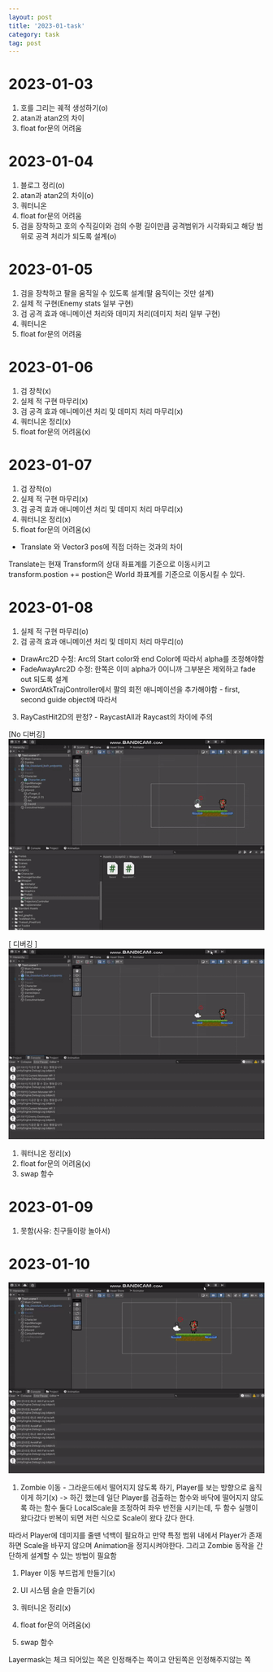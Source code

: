 ```yaml
---
layout: post
title: '2023-01-task'
category: task
tag: post
---
```


# 2023-01-03
1. 호를 그리는 궤적 생성하기(o)
2. atan과 atan2의 차이 
3. float for문의 어려움

# 2023-01-04
1. 블로그 정리(o)
2. atan과 atan2의 차이(o)
3. 쿼터니온
4. float for문의 어려움
5. 검을 장착하고 호의 수직길이와 검의 수평 길이만큼 공격범위가 시각화되고 해당 범위로 공격 처리가 되도록 설계(o)

# 2023-01-05
1. 검을 장착하고 팔을 움직일 수 있도록 설계(팔 움직이는 것만 설계)
2. 실제 적 구현(Enemy stats 일부 구현)
3. 검 공격 효과 애니메이션 처리와 데미지 처리(데미지 처리 일부 구현)
4. 쿼터니온
5. float for문의 어려움

# 2023-01-06
1. 검 장착(x)
2. 실제 적 구현 마무리(x)
3. 검 공격 효과 애니메이션 처리 및 데미지 처리 마무리(x)
4. 쿼터니온 정리(x)
5. float for문의 어려움(x)

# 2023-01-07
1. 검 장착(o)
2. 실제 적 구현 마무리(x)
3. 검 공격 효과 애니메이션 처리 및 데미지 처리 마무리(x)
4. 쿼터니온 정리(x)
5. float for문의 어려움(x)

+ Translate 와 Vector3 pos에 직접 더하는 것과의 차이

Translate는 현재 Transform의 상대 좌표계를 기준으로 이동시키고 transform.postion += postion은 World 좌표계를 기준으로 이동시킬 수 있다.


# 2023-01-08
1. 실제 적 구현 마무리(o)
2. 검 공격 효과 애니메이션 처리 및 데미지 처리 마무리(o)
- DrawArc2D 수정: Arc의 Start color와 end Color에 따라서 alpha를 조정해야함
- FadeAwayArc2D 수정: 한쪽은 이미 alpha가 0이니까 그부분은 제외하고 fade out 되도록 설계
- SwordAtkTrajController에서 팔의 회전 애니메이션을 추가해야함 - first, second guide object에 따라서
3. RayCastHit2D의 판정? - RaycastAll과 Raycast의 차이에 주의

[No 디버깅]
![](/asset/gifs/Sword_test_1.gif) 


[ 디버깅 ]
![](/asset/gifs/Sword_test_2.gif)  


1. 쿼터니온 정리(x)
2. float for문의 어려움(x)
3. swap 함수


# 2023-01-09
1. 못함(사유: 친구들이랑 놀아서)

# 2023-01-10
![](/asset/gifs/Zombie_debug.gif)  
1. Zombie 이동 - 그라운드에서 떨어지지 않도록 하기, Player를 보는 방향으로 움직이게 하기(x) -> 하긴 했는데 일단 Player를 검출하는 함수와 바닥에 떨어지지 않도록 하는 함수 둘다 LocalScale을 조정하여 좌우 반전을 시키는데, 두 함수 실행이 왔다갔다 반복이 되면 저런 식으로 Scale이 왔다 갔다 한다.   

 따라서 Player에 데미지를 줄땐 넉백이 필요하고 만약 특정 범위 내에서 Player가 존재하면 Scale을 바꾸지 않으며 Animation을 정지시켜야한다. 그리고 Zombie 동작을 간단하게 설계할 수 있는 방법이 필요함


1. Player 이동 부드럽게 만들기(x)
2. UI 시스템 슬슬 만들기(x)


3. 쿼터니온 정리(x)
4. float for문의 어려움(x)
5. swap 함수

Layermask는 체크 되어있는 쪽은 인정해주는 쪽이고 안된쪽은 인정해주지않는 쪽
